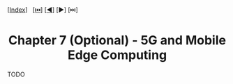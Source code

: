 <span id="back-to-top"/>

[[Index](./README.md)]&nbsp;&nbsp;
[[⏮️](./01%20-%20Wireless.md)]
[[◀️](./06%20-%20Discovery.md)]
[▶️]
[⏭️]

<h1 align="center">Chapter 7 (Optional) - 5G and Mobile Edge Computing</h1>

TODO